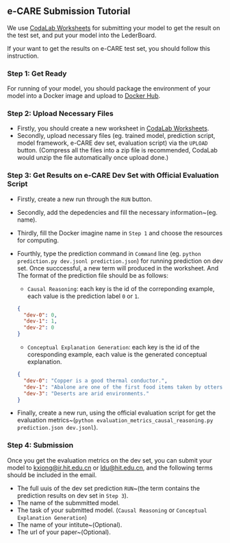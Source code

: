 ## e-CARE Submission Tutorial

We use [CodaLab Worksheets](http://worksheets.codalab.org/) for submitting your model to get the result on the test set, and put your model into the LederBoard. 

If your want to get the results on e-CARE test set, you should follow this instruction.



### Step 1: Get Ready

For running of your model, you should package the environment of your model into a Docker image and upload to [Docker Hub](https://hub.docker.com/).



### Step 2: Upload Necessary Files

* Firstly, you should create a new worksheet in [CodaLab Worksheets](http://worksheets.codalab.org/).
* Secondly, upload necessary files (eg. trained model, prediction script, model framework, e-CARE dev set, evaluation script) via the `UPLOAD` button. (Compress all the files into a zip file is recommended, CodaLab would unzip the file automatically once upload done.)



### Step 3: Get Results on e-CARE Dev Set with Official Evaluation Script

* Firstly, create a new run through the `RUN` button.

* Secondly, add the depedencies and fill the necessary information~(eg. name).

* Thirdly, fill the Docker imagine name in `Step 1` and choose the resources for computing.

* Fourthly, type the prediction command in `Command` line (eg. `python prediction.py dev.jsonl prediction.json`) for running prediction on dev set. Once succcessful, a new term will produced in the worksheet.  And The format of the prediction file should be as follows:

  * `Causal Reasoning`: each key is the id of the correponding example, each value is the prediction label `0` or `1`.

  ```json
  {
    "dev-0": 0,
    "dev-1": 1,
    "dev-2": 0
  }
  ```

  * `Conceptual Explanation Generation`: each key is the id of the coresponding example, each value is the generated conceptual explanation.

  ```json
  {
    "dev-0": "Copper is a good thermal conductor.",
    "dev-1": "Abalone are one of the first food items taken by otters as they move into new habitat.",
    "dev-3": "Deserts are arid environments."
  }
  ```

* Finally, create a new run, using the official evaluation script for get the evaluation metrics~(`python evaluation_metrics_causal_reasoning.py prediction.json dev.jsonl`).



### Step 4: Submission

Once you get the evaluation metrics on the dev set, you can submit your model to kxiong@ir.hit.edu.cn or ldu@hit.edu.cn, and the following terms should be included in the email.

* The full uuis of the dev set prediction `RUN`~(the term contains the prediction results on dev set in `Step 3`).
* The name of the submmitted model.
* The task of your submitted model. (`Causal Reasoning` or `Conceptual Explanation Generation`)
* The name of your intitute~(Optional).
* The url of your paper~(Optional).

